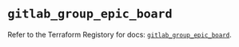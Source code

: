 # `gitlab_group_epic_board`

Refer to the Terraform Registory for docs: [`gitlab_group_epic_board`](https://registry.terraform.io/providers/gitlabhq/gitlab/16.3.0/docs/resources/group_epic_board).
